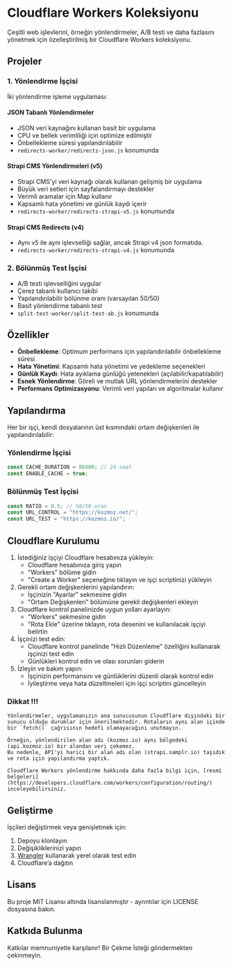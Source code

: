 # Cloudflare Workers Koleksiyonu

Çeşitli web işlevlerini, örneğin yönlendirmeler, A/B testi ve daha fazlasını yönetmek için özelleştirilmiş bir Cloudflare Workers koleksiyonu.

## Projeler

### 1. Yönlendirme İşçisi
İki yönlendirme işleme uygulaması:

#### JSON Tabanlı Yönlendirmeler
- JSON veri kaynağını kullanan basit bir uygulama
- CPU ve bellek verimliliği için optimize edilmiştir
- Önbellekleme süresi yapılandırılabilir
- `redirects-worker/redirects-json.js` konumunda

#### Strapi CMS Yönlendirmeleri (v5)
- Strapi CMS'yi veri kaynağı olarak kullanan gelişmiş bir uygulama
- Büyük veri setleri için sayfalandırmayı destekler
- Verimli aramalar için Map kullanır
- Kapsamlı hata yönetimi ve günlük kaydı içerir
- `redirects-worker/redirects-strapi-v5.js` konumunda

#### Strapi CMS Redirects (v4)
- Aynı v5 ile aynı işlevselliği sağlar, ancak Strapi v4 json formatıda.
- `redirects-worker/redirects-strapi-v4.js` konumunda

### 2. Bölünmüş Test İşçisi
- A/B testi işlevselliğini uygular
- Çerez tabanlı kullanıcı takibi
- Yapılandırılabilir bölünme oranı (varsayılan 50/50)
- Basit yönlendirme tabanlı test
- `split-test-worker/split-test-ab.js` konumunda

## Özellikler

- **Önbellekleme**: Optimum performans için yapılandırılabilir önbellekleme süresi
- **Hata Yönetimi**: Kapsamlı hata yönetimi ve yedekleme seçenekleri
- **Günlük Kaydı**: Hata ayıklama günlüğü yetenekleri (açılabilir/kapatılabilir)
- **Esnek Yönlendirme**: Göreli ve mutlak URL yönlendirmelerini destekler
- **Performans Optimizasyonu**: Verimli veri yapıları ve algoritmalar kullanır

## Yapılandırma

Her bir işçi, kendi dosyalarının üst kısmındaki ortam değişkenleri ile yapılandırılabilir:

### Yönlendirme İşçisi
```javascript
const CACHE_DURATION = 86400; // 24 saat
const ENABLE_CACHE = true;
```

### Bölünmüş Test İşçisi
```javascript
const RATIO = 0.5; // 50/50 oran
const URL_CONTROL = "https://kozmoz.net/";
const URL_TEST = "https://kozmoz.io/";
```

## Cloudflare Kurulumu

1. İstediğiniz işçiyi Cloudflare hesabınıza yükleyin:
   - Cloudflare hesabınıza giriş yapın
   - "Workers" bölüme gidin
   - "Create a Worker" seçeneğine tıklayın ve işçi scriptinizi yükleyin
2. Gerekli ortam değişkenlerini yapılandırın:
   - İşçinizin "Ayarlar" sekmesine gidin
   - "Ortam Değişkenleri" bölümüne gerekli değişkenleri ekleyin
3. Cloudflare kontrol panelinizde uygun yolları ayarlayın:
   - "Workers" sekmesine gidin
   - "Rota Ekle" üzerine tıklayın, rota desenini ve kullanılacak işçiyi belirtin
4. İşçinizi test edin:
   - Cloudflare kontrol panelinde "Hızlı Düzenleme" özelliğini kullanarak işçinizi test edin
   - Günlükleri kontrol edin ve olası sorunları giderin
5. İzleyin ve bakım yapın:
   - İşçinizin performansını ve günlüklerini düzenli olarak kontrol edin
   - İyileştirme veya hata düzeltmeleri için işçi scriptini güncelleyin

 ### Dikkat !!!
    Yönlendirmeler, uygulamanızın ana sunucusunun Cloudflare dışındaki bir sunucu olduğu durumlar için önerilmektedir. Rotaların aynı alan içinde bir `fetch()` çağrısının hedefi olamayacağını unutmayın.

    Örneğin, yönlendirilen alan adı (kozmoz.io) aynı bölgedeki (api.kozmoz.io) bir alandan veri çekemez.
    Bu nedenle, API'yi harici bir alan adı olan (strapi.samplr.io) taşıdık ve rota için yapılandırma yaptık.

    Cloudflare Workers yönlendirme hakkında daha fazla bilgi için, [resmi belgeleri](https://developers.cloudflare.com/workers/configuration/routing/) inceleyebilirsiniz.

## Geliştirme

İşçileri değiştirmek veya genişletmek için:

1. Depoyu klonlayın
2. Değişikliklerinizi yapın
3. [Wrangler](https://developers.cloudflare.com/workers/wrangler/) kullanarak yerel olarak test edin
4. Cloudflare’a dağıtın

## Lisans

Bu proje MIT Lisansı altında lisanslanmıştır - ayrıntılar için LICENSE dosyasına bakın.

## Katkıda Bulunma

Katkılar memnuniyetle karşılanır! Bir Çekme İsteği göndermekten çekinmeyin.
